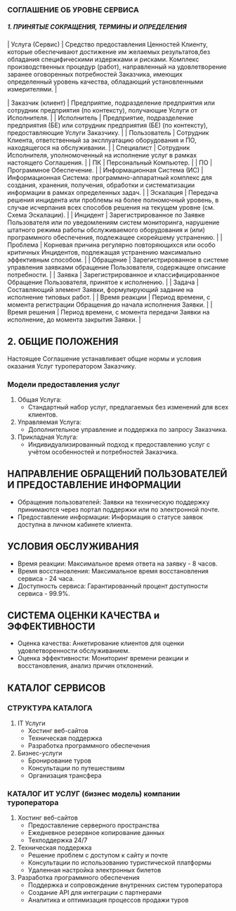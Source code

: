 ### СОГЛАШЕНИЕ ОБ УРОВНЕ СЕРВИСА
##### 1. ПРИНЯТЫЕ СОКРАЩЕНИЯ, ТЕРМИНЫ И ОПРЕДЕЛЕНИЯ
| Услуга (Сервис)             | Средство предоставления Ценностей Клиенту, которые обеспечивают достижение им желаемых результатов,без обладания специфическими издержками и рисками. Комплекс производственных процедур (работ), направленный на удовлетворение заранее оговоренных потребностей Заказчика, имеющих определенный уровень качества, обладающий установленными измерителями. |

| Заказчик (клиент)           | Предприятие, подразделение предприятия или сотрудник предприятия (по контексту), получающие Услуги от Исполнителя.                                                                                                                                                                                                                                          |
| Исполнитель                 | Предприятие, подразделение предприятия (БЕ) или сотрудник предприятия (БЕ) (по контексту), предоставляющие Услуги Заказчику.                                                                                                                                                                                                                                |
| Пользователь                | Сотрудник Клиента, ответственный за эксплуатацию оборудования и ПО, находящегося на обслуживании.                                                                                                                                                                                                                                                           |
| Специалист                  | Сотрудник Исполнителя, уполномоченный на исполнение услуг в рамках настоящего Соглашения.                                                                                                                                                                                                                                                                   |
| ПК                          | Персональный Компьютер.                                                                                                                                                                                                                                                                                                                                     |
| ПО                          | Программное Обеспечение.                                                                                                                                                                                                                                                                                                                                    |
| Информационная Система (ИС) | Информационная Система: программно-аппаратный комплекс для создания, хранения, получения, обработки и систематизации информации в рамках определенных задач.                                                                                                                                                                                                |
| Эскалация                   | Передача решения инцидента или проблемы на более полномочный уровень, в случае исчерпания всех способов решения на текущем уровне (см. Схема Эскалации).                                                                                                                                                                                                    |
| Инцидент                    | Зарегистрированное по Заявке Пользователя или по уведомлениям систем мониторинга, нарушение штатного режима работы обслуживаемого оборудования и (или) программного обеспечения, подлежащее скорейшему устранению.                                                                                                                                          |
| Проблема                    | Корневая причина регулярно повторяющихся или особо критичных Инцидентов, подлежащая устранению максимально эффективным способом.                                                                                                                                                                                                                            |
| Обращение                   | Зарегистрированное в системе управления заявками обращение Пользователя, содержащее описание потребности.                                                                                                                                                                                                                                                   |
| Заявка                      | Зарегистрированное и классифицированное Обращение Пользователя, принятое к исполнению.                                                                                                                                                                                                                                                                      |
| Задача                      | Составляющий элемент Заявки, формулирующий задание на исполнение типовых работ.                                                                                                                                                                                                                                                                             |
| Время реакции               | Период времени, с момента регистрации Обращения до начала исполнения Заявки.                                                                                                                                                                                                                                                                                |
| Время решения               | Период времени, с момента передачи Заявки на исполнение, до момента закрытия Заявки.                                                                                                                                                                                                                                                                        |
## 2. ОБЩИЕ ПОЛОЖЕНИЯ
Настоящее Соглашение устанавливает общие нормы и условия оказания Услуг туроператором Заказчику. 
### Модели предоставления услуг
1. Общая Услуга:
   - Стандартный набор услуг, предлагаемых без изменений для всех клиентов.
2. Управляемая Услуга:
   - Дополнительное управление и поддержка по запросу Заказчика.
3. Прикладная Услуга:
   - Индивидуализированный подход к предоставлению услуг с учётом особенностей и потребностей Заказчика.
## НАПРАВЛЕНИЕ ОБРАЩЕНИЙ ПОЛЬЗОВАТЕЛЕЙ И ПРЕДОСТАВЛЕНИЕ ИНФОРМАЦИИ
- Обращения пользователей: Заявки на техническую поддержку принимаются через портал поддержки или по электронной почте.
- Предоставление информации: Информация о статусе заявок доступна в личном кабинете клиента.
## УСЛОВИЯ ОБСЛУЖИВАНИЯ
- Время реакции: Максимальное время ответа на заявку - 8 часов.
- Время восстановления: Максимальное время восстановления сервиса - 24 часа.
- Доступность сервиса: Гарантированный процент доступности сервиса - 99.9%.

## СИСТЕМА ОЦЕНКИ КАЧЕСТВА и ЭФФЕКТИВНОСТИ
- Оценка качества: Анкетирование клиентов для оценки удовлетворенности обслуживанием.
- Оценка эффективности: Мониторинг времени реакции и восстановления, анализ причин отклонений.

## КАТАЛОГ СЕРВИСОВ
### СТРУКТУРА КАТАЛОГА
1. IT Услуги
   - Хостинг веб-сайтов
   - Техническая поддержка
   - Разработка программного обеспечения
2. Бизнес-услуги
   - Бронирование туров
   - Консультации по путешествиям
   - Организация трансфера

### КАТАЛОГ ИТ УСЛУГ (бизнес модель) компании туроператора
1. Хостинг веб-сайтов
   - Предоставление серверного пространства
   - Ежедневное резервное копирование данных
   - Техподдержка 24/7
2. Техническая поддержка
   - Решение проблем с доступом к сайту и почте
   - Консультации по использованию туристической платформы
   - Удаленная настройка электронных билетов
3. Разработка программного обеспечения
   - Поддержка и сопровождение внутренних систем туроператора
   - Создание API для интеграции с партнерами
   - Аналитика и оптимизация процессов продажи туров
